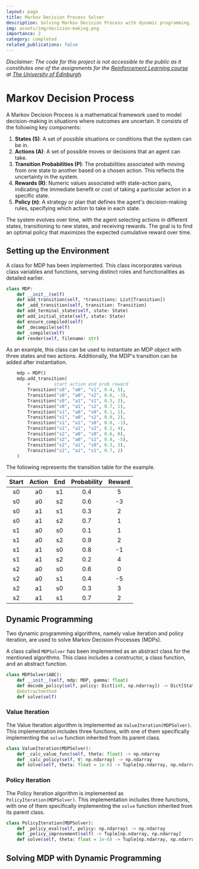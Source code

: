 ```yaml
---
layout: page
title: Markov Decision Process Solver
description: Solving Markov Decision Process with dynamic programming.
img: assets/img/decision-making.png
importance: 2
category: completed
related_publications: false
---
```


*Disclaimer: The code for this project is not accessible to the public as it constitutes one of the assignments for the [Reinforcement Learning course](https://opencourse.inf.ed.ac.uk/rl) at [The University of Edinburgh](https://www.ed.ac.uk/).*

# Markov Decision Process

A Markov Decision Process is a mathematical framework used to model decision-making in situations where outcomes are uncertain. It consists of the following key components:

1. **States (S)**: A set of possible situations or conditions that the system can be in.
2. **Actions (A)**: A set of possible moves or decisions that an agent can take.
3. **Transition Probabilities (P)**: The probabilities associated with moving from one state to another based on a chosen action. This reflects the uncertainty in the system.
4. **Rewards (R)**: Numeric values associated with state-action pairs, indicating the immediate benefit or cost of taking a particular action in a specific state.
5. **Policy (π)**: A strategy or plan that defines the agent's decision-making rules, specifying which action to take in each state.

The system evolves over time, with the agent selecting actions in different states, transitioning to new states, and receiving rewards. The goal is to find an optimal policy that maximizes the expected cumulative reward over time.

## Setting up the Environment

A class for MDP has been implemented. This class incorporates various class variables and functions, serving distinct roles and functionalities as detailed earlier.

```python
class MDP:
    def __init__(self)
    def add_transition(self, *transitions: List[Transition])
    def _add_transition(self, transition: Transition)
    def add_terminal_state(self, state: State)
    def add_initial_state(self, state: State)
    def ensure_compiled(self)
    def _decompile(self)
    def _compile(self)
    def render(self, filename: str)

```

As an example, this class can be used to instantiate an MDP object with three states and two actions. Additionally, the MDP's transition can be added after instantiation.

```python
    mdp = MDP()
    mdp.add_transition(        
        #         start action end prob reward
        Transition("s0", "a0", "s1", 0.4, 5),
        Transition("s0", "a0", "s2", 0.6, -3),
        Transition("s0", "a1", "s1", 0.3, 2),
        Transition("s0", "a1", "s2", 0.7, 1),
        Transition("s1", "a0", "s0", 0.1, 1),
        Transition("s1", "a0", "s2", 0.9, 2),
        Transition("s1", "a1", "s0", 0.8, -1),
        Transition("s1", "a1", "s2", 0.2, 4),
        Transition("s2", "a0", "s0", 0.6, 0),
        Transition("s2", "a0", "s1", 0.4, -5),
        Transition("s2", "a1", "s0", 0.3, 3),
        Transition("s2", "a1", "s1", 0.7, 2)
    )
```

The following represents the transition table for the example.

| Start | Action | End | Probability | Reward |
|:-----:|:------:|:---:|:-----------:|:------:|
|   s0  |   a0   |  s1 |     0.4     |    5   |
|   s0  |   a0   |  s2 |     0.6     |   -3   |
|   s0  |   a1   |  s1 |     0.3     |    2   |
|   s0  |   a1   |  s2 |     0.7     |    1   |
|   s1  |   a0   |  s0 |     0.1     |    1   |
|   s1  |   a0   |  s2 |     0.9     |    2   |
|   s1  |   a1   |  s0 |     0.8     |   -1   |
|   s1  |   a1   |  s2 |     0.2     |    4   |
|   s2  |   a0   |  s0 |     0.6     |    0   |
|   s2  |   a0   |  s1 |     0.4     |   -5   |
|   s2  |   a1   |  s0 |     0.3     |    3   |
|   s2  |   a1   |  s1 |     0.7     |    2   |

## Dynamic Programming

Two dynamic programming algorithms, namely value iteration and policy iteration, are used to solve Markov Decision Processes (MDPs).

A class called ```MDPSolver``` has been implemented as an abstract class for the mentioned algorithms. This class includes a constructor, a class function, and an abstract function.

```python
class MDPSolver(ABC):
    def __init__(self, mdp: MDP, gamma: float)
    def decode_policy(self, policy: Dict[int, np.ndarray]) -> Dict[State, Action]
    @abstractmethod
    def solve(self)
```

### Value Iteration

The Value Iteration algorithm is implemented as ```ValueIteration(MDPSolver)```. This implementation includes three functions, with one of them specifically implementing the ```solve``` function inherited from its parent class.

```python
class ValueIteration(MDPSolver):
    def _calc_value_func(self, theta: float) -> np.ndarray
    def _calc_policy(self, V: np.ndarray) -> np.ndarray
    def solve(self, theta: float = 1e-6) -> Tuple[np.ndarray, np.ndarray]
```

### Policy Iteration

The Policy Iteration algorithm is implemented as ```PolicyIteration(MDPSolver)```. This implementation includes three functions, with one of them specifically implementing the ```solve``` function inherited from its parent class.

```python
class PolicyIteration(MDPSolver):
    def _policy_eval(self, policy: np.ndarray) -> np.ndarray
    def _policy_improvement(self) -> Tuple[np.ndarray, np.ndarray]
    def solve(self, theta: float = 1e-6) -> Tuple[np.ndarray, np.ndarray]
```

## Solving MDP with Dynamic Programming



